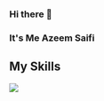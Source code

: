 ### Hi there 👋
### It's Me Azeem Saifi

 ## My Skills
 ![](https://skillicons.dev/icons?i=js,html,css,react,tailwindcss,bootstrap,vite,github)
